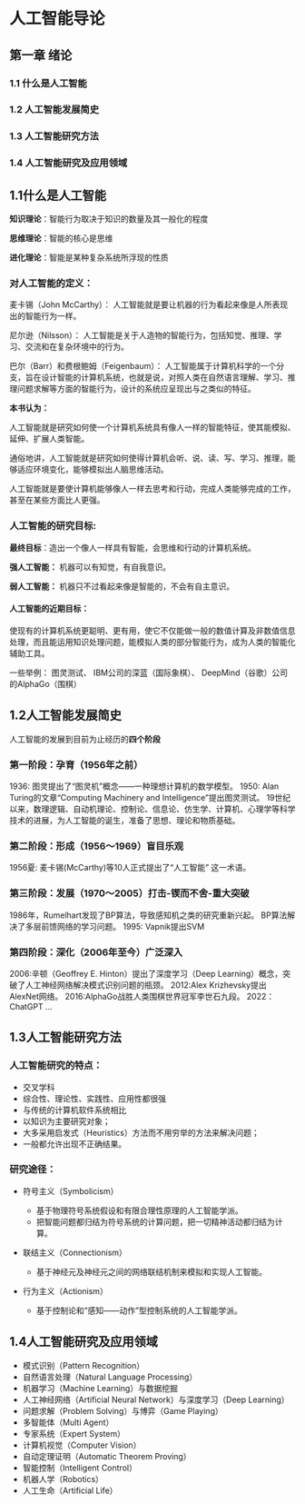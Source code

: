 # 人工智能导论

## 第一章 绪论
### 1.1 什么是人工智能
### 1.2 人工智能发展简史
### 1.3 人工智能研究方法
### 1.4 人工智能研究及应用领域

## 1.1什么是人工智能
**知识理论**：智能行为取决于知识的数量及其一般化的程度

**思维理论**：智能的核心是思维

**进化理论**：智能是某种复杂系统所浮现的性质

### 对人工智能的定义：
麦卡锡（John McCarthy）：
人工智能就是要让机器的行为看起来像是人所表现出的智能行为一样。

尼尔逊（Nilsson）：
人工智能是关于人造物的智能行为，包括知觉、推理、学习、交流和在复杂环境中的行为。

巴尔（Barr）和费根鲍姆（Feigenbaum）：
人工智能属于计算机科学的一个分支，旨在设计智能的计算机系统，也就是说，对照人类在自然语言理解、学习、推理问题求解等方面的智能行为，设计的系统应呈现出与之类似的特征。

**本书认为：**

人工智能就是研究如何使一个计算机系统具有像人一样的智能特征，使其能模拟、延伸、扩展人类智能。

通俗地讲，人工智能就是研究如何使得计算机会听、说、读、写、学习、推理，能够适应环境变化，能够模拟出人脑思维活动。

人工智能就是要使计算机能够像人一样去思考和行动，完成人类能够完成的工作，甚至在某些方面比人更强。

### 人工智能的研究目标:
**最终目标**：造出一个像人一样具有智能，会思维和行动的计算机系统。

**强人工智能：**
机器可以有知觉，有自我意识。

**弱人工智能：**
机器只不过看起来像是智能的，不会有自主意识。

#### 人工智能的近期目标：
使现有的计算机系统更聪明、更有用，使它不仅能做一般的数值计算及非数值信息处理，而且能运用知识处理问题，能模拟人类的部分智能行为，成为人类的智能化辅助工具。

一些举例：
图灵测试、
IBM公司的深蓝（国际象棋）、
DeepMind（谷歌）公司的AlphaGo（围棋）

## 1.2人工智能发展简史
人工智能的发展到目前为止经历的**四个阶段**

### 第一阶段：孕育（1956年之前）

1936: 图灵提出了“图灵机”概念——一种理想计算机的数学模型。
1950: Alan Turing的文章“Computing Machinery and Intelligence”提出图灵测试。 
19世纪以来，数理逻辑、自动机理论、控制论、信息论、仿生学、计算机、心理学等科学技术的进展，为人工智能的诞生，准备了思想、理论和物质基础。

### 第二阶段：形成（1956～1969）盲目乐观

1956夏: 麦卡锡(McCarthy)等10人正式提出了“人工智能” 这一术语。

### 第三阶段：发展（1970～2005）打击-锲而不舍-重大突破

1986年，Rumelhart发现了BP算法，导致感知机之类的研究重新兴起。 BP算法解决了多层前馈网络的学习问题。
1995: Vapnik提出SVM

### 第四阶段：深化（2006年至今）广泛深入

2006:辛顿（Geoffrey E. Hinton）提出了深度学习（Deep Learning）概念，突破了人工神经网络解决模式识别问题的瓶颈。
2012:Alex Krizhevsky提出AlexNet网络。
 2016:AlphaGo战胜人类围棋世界冠军李世石九段。
2022：ChatGPT
...

## 1.3人工智能研究方法
### 人工智能研究的特点：
- 交叉学科
- 综合性、理论性、实践性、应用性都很强
- 与传统的计算机软件系统相比
- 以知识为主要研究对象；
- 大多采用启发式（Heuristics）方法而不用穷举的方法来解决问题；
- 一般都允许出现不正确结果。

### 研究途径：
- 符号主义（Symbolicism）
  - 基于物理符号系统假设和有限合理性原理的人工智能学派。
  - 把智能问题都归结为符号系统的计算问题，把一切精神活动都归结为计算。

- 联结主义（Connectionism）
  - 基于神经元及神经元之间的网络联结机制来模拟和实现人工智能。
- 行为主义（Actionism）
  - 基于控制论和“感知——动作”型控制系统的人工智能学派。


## 1.4人工智能研究及应用领域

- 模式识别（Pattern Recognition）
- 自然语言处理（Natural Language Processing）
- 机器学习（Machine Learning）与数据挖掘
- 人工神经网络（Artificial Neural Network）与深度学习（Deep Learning）
- 问题求解（Problem Solving）与博弈（Game Playing）
- 多智能体（Multi Agent）
- 专家系统（Expert System）
- 计算机视觉（Computer Vision）
- 自动定理证明（Automatic Theorem Proving）
- 智能控制（Intelligent Control）
- 机器人学（Robotics）
- 人工生命（Artificial Life）
